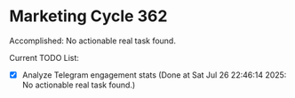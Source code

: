 # Marketing Cycle 362

Accomplished: No actionable real task found.

Current TODO List:

- [x] Analyze Telegram engagement stats  (Done at Sat Jul 26 22:46:14 2025: No actionable real task found.)